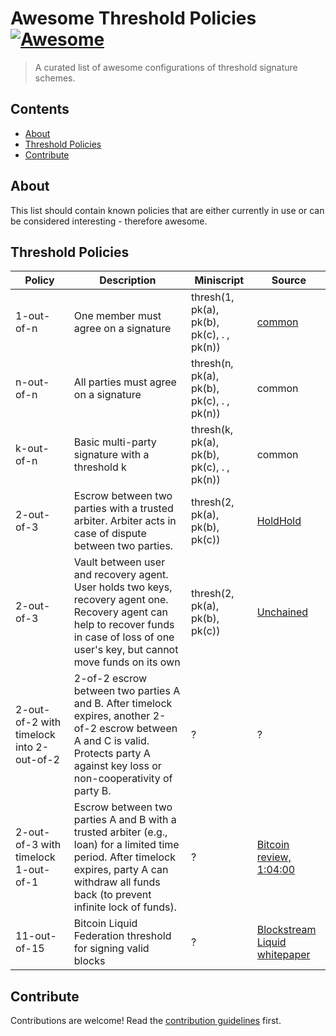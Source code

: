 # Awesome Threshold Policies [![Awesome](https://awesome.re/badge.svg)](https://awesome.re)

> A curated list of awesome configurations of threshold signature schemes.

## Contents

- [About](#about)
- [Threshold Policies](#threshold-policies)
- [Contribute](#contribute)

## About

This list should contain known policies that are either currently in use or can be considered interesting - therefore awesome.

## Threshold Policies

| Policy | Description | Miniscript | Source |
|---------------|---------------------|-------------|---------------|
| 1-out-of-n | One member must agree on a signature | thresh(1, pk(a), pk(b), pk(c), . , pk(n))| [common](http://example.com) |
| n-out-of-n | All parties must agree on a signature | thresh(n, pk(a), pk(b), pk(c), . , pk(n))| common |
| k-out-of-n | Basic multi-party signature with a threshold k | thresh(k, pk(a), pk(b), pk(c), . , pk(n))| common |
| 2-out-of-3 | Escrow between two parties with a trusted arbiter. Arbiter acts in case of dispute between two parties. | thresh(2, pk(a), pk(b), pk(c))| [HoldHold](https://hodlhodl.com/pages/help)  |
| 2-out-of-3 | Vault between user and recovery agent. User holds two keys, recovery agent one. Recovery agent can help to recover funds in case of loss of one user's key, but cannot move funds on its own | thresh(2, pk(a), pk(b), pk(c))| [Unchained](https://unchained.com/blog/why-2-of-3-multisig/)  |
| 2-out-of-2 with timelock into 2-out-of-2 | 2-of-2 escrow between two parties A and B. After timelock expires, another 2-of-2 escrow between A and C is valid. Protects party A against key loss or non-cooperativity of party B. | ? | ? |
| 2-out-of-3 with timelock 1-out-of-1 |  Escrow between two parties A and B with a trusted arbiter (e.g., loan) for a limited time period. After timelock expires, party A can withdraw all funds back (to prevent infinite lock of funds). | ? | [Bitcoin review, 1:04:00](https://bitcoin.review/podcast/episode-65/) |
| 11-out-of-15 | Bitcoin Liquid Federation threshold for signing valid blocks | ? | [Blockstream Liquid whitepaper](https://blockstream.com/assets/downloads/pdf/liquid-whitepaper.pdf) |

## Contribute

Contributions are welcome! Read the [contribution guidelines](contributing.md) first.
